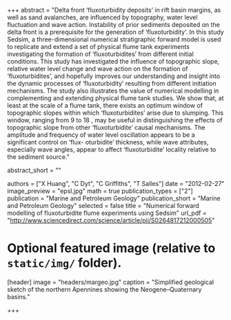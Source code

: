 +++
abstract = "Delta front ‘fluxoturbidity deposits’ in rift basin margins, as well as sand avalanches, are influenced by topography, water level fluctuation and wave action. Instability of prior sediments deposited on the delta front is a prerequisite for the generation of ‘fluxoturbidity’. In this study Sedsim, a three-dimensional numerical stratigraphic forward model is used to replicate and extend a set of physical flume tank experiments investigating the formation of ‘fluxoturbidites’ from different initial conditions.
This study has investigated the influence of topographic slope, relative water level change and wave action on the formation of ‘fluxoturbidites’, and hopefully improves our understanding and insight into the dynamic processes of ‘fluxoturbidity’ resulting from different initiation mechanisms. The study also illustrates the value of numerical modelling in complementing and extending physical flume tank studies.
We show that, at least at the scale of a flume tank, there exists an optimum window of topographic slopes within which ‘fluxoturbidites’ arise due to slumping. This window, ranging from 9  to 18 , may be useful in distinguishing the effects of topographic slope from other ‘fluxoturbidite’ causal mechanisms. The amplitude and frequency of water level oscillation appears to be a significant control on ‘flux- oturbidite’ thickness, while wave attributes, especially wave angles, appear to affect ‘fluxoturbidite’ locality relative to the sediment source."

abstract_short = ""

authors = ["X Huang", "C Dyt", "C Griffiths", "T Salles"]
date = "2012-02-27"
image_preview = "epsl.jpg"
math = true
publication_types = ["2"]
publication = "Marine and Petroleum Geology"
publication_short = "Marine and Petroleum Geology"
selected = false
title = "Numerical forward modelling of fluxoturbidite flume experiments using Sedsim"
url_pdf = "http://www.sciencedirect.com/science/article/pii/S0264817212000505"

# Optional featured image (relative to `static/img/` folder).
[header]
image = "headers/margeo.jpg"
caption = "Simplified geological sketch of the northern Apennines showing the Neogene–Quaternary basins."

+++
